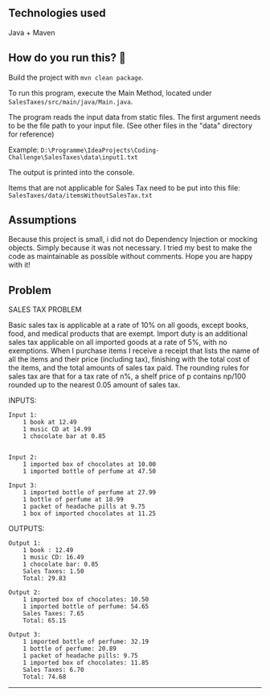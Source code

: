 Technologies used
-----------------
Java + Maven

How do you run this? 🤔
-----------------
Build the project with `mvn clean package`.

To run this program, execute the Main Method, located under
`SalesTaxes/src/main/java/Main.java`.

The program reads the input data from static files.
The first argument needs to be the file path to your input file. (See other files in the "data" directory for reference)

Example: `D:\Programme\IdeaProjects\Coding-Challenge\SalesTaxes\data\input1.txt`

The output is printed into the console.

Items that are not applicable for Sales Tax need to be put into this file:
`SalesTaxes/data/itemsWithoutSalesTax.txt`

Assumptions
-----------------
Because this project is small, i did not do Dependency Injection or mocking objects.
Simply because it was not necessary. I tried my best to make the code as maintainable as possible without comments.
Hope you are happy with it!

Problem
-----------------

SALES TAX PROBLEM

Basic sales tax is applicable at a rate of 10% on all goods, except books, food,
and medical products that are exempt. Import duty is an additional sales tax
applicable on all imported goods at a rate of 5%, with no
exemptions.
When I purchase items I receive a receipt that lists the name of all the items and
their price (including tax), finishing with the total cost of the items, and the total
amounts of sales tax paid. The rounding rules for sales tax are that for a tax rate
of n%, a shelf price of p contains np/100 rounded up to the nearest 0.05 amount
of sales tax.


INPUTS:

	Input 1:
		1 book at 12.49
		1 music CD at 14.99
		1 chocolate bar at 0.85
		
		
	Input 2:
		1 imported box of chocolates at 10.00
		1 imported bottle of perfume at 47.50
		
	Input 3:
		1 imported bottle of perfume at 27.99
		1 bottle of perfume at 18.99
		1 packet of headache pills at 9.75
		1 box of imported chocolates at 11.25

OUTPUTS:

	Output 1:
		1 book : 12.49
		1 music CD: 16.49
		1 chocolate bar: 0.85
		Sales Taxes: 1.50
		Total: 29.83
		
	Output 2:
		1 imported box of chocolates: 10.50
		1 imported bottle of perfume: 54.65
		Sales Taxes: 7.65
		Total: 65.15
		
	Output 3:
		1 imported bottle of perfume: 32.19
		1 bottle of perfume: 20.89
		1 packet of headache pills: 9.75
		1 imported box of chocolates: 11.85
		Sales Taxes: 6.70
		Total: 74.68

-----------------------
